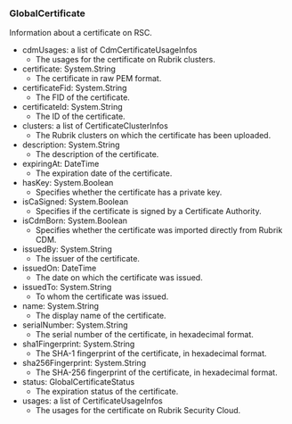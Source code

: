 ### GlobalCertificate
Information about a certificate on RSC.

- cdmUsages: a list of CdmCertificateUsageInfos
  - The usages for the certificate on Rubrik clusters.
- certificate: System.String
  - The certificate in raw PEM format.
- certificateFid: System.String
  - The FID of the certificate.
- certificateId: System.String
  - The ID of the certificate.
- clusters: a list of CertificateClusterInfos
  - The Rubrik clusters on which the certificate has been uploaded.
- description: System.String
  - The description of the certificate.
- expiringAt: DateTime
  - The expiration date of the certificate.
- hasKey: System.Boolean
  - Specifies whether the certificate has a private key.
- isCaSigned: System.Boolean
  - Specifies if the certificate is signed by a Certificate Authority.
- isCdmBorn: System.Boolean
  - Specifies whether the certificate was imported directly from Rubrik CDM.
- issuedBy: System.String
  - The issuer of the certificate.
- issuedOn: DateTime
  - The date on which the certificate was issued.
- issuedTo: System.String
  - To whom the certificate was issued.
- name: System.String
  - The display name of the certificate.
- serialNumber: System.String
  - The serial number of the certificate, in hexadecimal format.
- sha1Fingerprint: System.String
  - The SHA-1 fingerprint of the certificate, in hexadecimal format.
- sha256Fingerprint: System.String
  - The SHA-256 fingerprint of the certificate, in hexadecimal format.
- status: GlobalCertificateStatus
  - The expiration status of the certificate.
- usages: a list of CertificateUsageInfos
  - The usages for the certificate on Rubrik Security Cloud.

